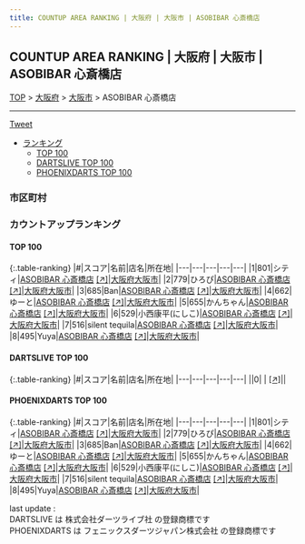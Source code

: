 ```yaml
---
title: COUNTUP AREA RANKING | 大阪府 | 大阪市 | ASOBIBAR 心斎橋店
---
```

## COUNTUP AREA RANKING | 大阪府 | 大阪市 | ASOBIBAR 心斎橋店

[TOP](/darts/rank/) > [大阪府](/darts/rank/大阪府/) > [大阪市](/darts/rank/大阪府/大阪市/) > ASOBIBAR 心斎橋店

___

<a href="https://twitter.com/share?ref_src=twsrc%5Etfw" data-text="COUNTUP AREA RANKING | 大阪府大阪市ASOBIBAR 心斎橋店" class="twitter-share-button" data-hashtags="DARTSLIVE,PHOENIXDARTS,darts,ダーツ" data-show-count="false">Tweet</a>

* [ランキング](#カウントアップランキング)
    * [TOP 100](#top-100)
    * [DARTSLIVE TOP 100](#dartslive-top-100)
    * [PHOENIXDARTS TOP 100](#phoenixdarts-top-100)

### 市区町村

<ul>

</ul>

### カウントアップランキング

#### TOP 100



{:.table-ranking}
|#|スコア|名前|店名|所在地|
|---|---|---|---|---|
|1|801|<span class="rank-name-pd">シティ</span>|<a href="/darts/rank/shops/74123.html">ASOBIBAR 心斎橋店</a> <a href="https://vs.phoenixdarts.com/jp/shop/shopDetailInfo/s_74123?s_seq=74123">[↗]</a>|<a href="/darts/rank/大阪府/大阪市">大阪府大阪市</a>|
|2|779|<span class="rank-name-pd">ひろぴ</span>|<a href="/darts/rank/shops/74123.html">ASOBIBAR 心斎橋店</a> <a href="https://vs.phoenixdarts.com/jp/shop/shopDetailInfo/s_74123?s_seq=74123">[↗]</a>|<a href="/darts/rank/大阪府/大阪市">大阪府大阪市</a>|
|3|685|<span class="rank-name-pd">Ban</span>|<a href="/darts/rank/shops/74123.html">ASOBIBAR 心斎橋店</a> <a href="https://vs.phoenixdarts.com/jp/shop/shopDetailInfo/s_74123?s_seq=74123">[↗]</a>|<a href="/darts/rank/大阪府/大阪市">大阪府大阪市</a>|
|4|662|<span class="rank-name-pd">ゆーと</span>|<a href="/darts/rank/shops/74123.html">ASOBIBAR 心斎橋店</a> <a href="https://vs.phoenixdarts.com/jp/shop/shopDetailInfo/s_74123?s_seq=74123">[↗]</a>|<a href="/darts/rank/大阪府/大阪市">大阪府大阪市</a>|
|5|655|<span class="rank-name-pd">かんちゃん</span>|<a href="/darts/rank/shops/74123.html">ASOBIBAR 心斎橋店</a> <a href="https://vs.phoenixdarts.com/jp/shop/shopDetailInfo/s_74123?s_seq=74123">[↗]</a>|<a href="/darts/rank/大阪府/大阪市">大阪府大阪市</a>|
|6|529|<span class="rank-name-pd">小西康平(にしこ)</span>|<a href="/darts/rank/shops/74123.html">ASOBIBAR 心斎橋店</a> <a href="https://vs.phoenixdarts.com/jp/shop/shopDetailInfo/s_74123?s_seq=74123">[↗]</a>|<a href="/darts/rank/大阪府/大阪市">大阪府大阪市</a>|
|7|516|<span class="rank-name-pd">silent tequila</span>|<a href="/darts/rank/shops/74123.html">ASOBIBAR 心斎橋店</a> <a href="https://vs.phoenixdarts.com/jp/shop/shopDetailInfo/s_74123?s_seq=74123">[↗]</a>|<a href="/darts/rank/大阪府/大阪市">大阪府大阪市</a>|
|8|495|<span class="rank-name-pd">Yuya</span>|<a href="/darts/rank/shops/74123.html">ASOBIBAR 心斎橋店</a> <a href="https://vs.phoenixdarts.com/jp/shop/shopDetailInfo/s_74123?s_seq=74123">[↗]</a>|<a href="/darts/rank/大阪府/大阪市">大阪府大阪市</a>|


#### DARTSLIVE TOP 100



{:.table-ranking}
|#|スコア|名前|店名|所在地|
|---|---|---|---|---|
||0|<span class="rank-name-dl"> </span>|<a href="/darts/rank/shops/.html"></a> <a href="">[↗]</a>|<a href="/darts/rank//"></a>|


#### PHOENIXDARTS TOP 100



{:.table-ranking}
|#|スコア|名前|店名|所在地|
|---|---|---|---|---|
|1|801|<span class="rank-name-pd">シティ</span>|<a href="/darts/rank/shops/74123.html">ASOBIBAR 心斎橋店</a> <a href="https://vs.phoenixdarts.com/jp/shop/shopDetailInfo/s_74123?s_seq=74123">[↗]</a>|<a href="/darts/rank/大阪府/大阪市">大阪府大阪市</a>|
|2|779|<span class="rank-name-pd">ひろぴ</span>|<a href="/darts/rank/shops/74123.html">ASOBIBAR 心斎橋店</a> <a href="https://vs.phoenixdarts.com/jp/shop/shopDetailInfo/s_74123?s_seq=74123">[↗]</a>|<a href="/darts/rank/大阪府/大阪市">大阪府大阪市</a>|
|3|685|<span class="rank-name-pd">Ban</span>|<a href="/darts/rank/shops/74123.html">ASOBIBAR 心斎橋店</a> <a href="https://vs.phoenixdarts.com/jp/shop/shopDetailInfo/s_74123?s_seq=74123">[↗]</a>|<a href="/darts/rank/大阪府/大阪市">大阪府大阪市</a>|
|4|662|<span class="rank-name-pd">ゆーと</span>|<a href="/darts/rank/shops/74123.html">ASOBIBAR 心斎橋店</a> <a href="https://vs.phoenixdarts.com/jp/shop/shopDetailInfo/s_74123?s_seq=74123">[↗]</a>|<a href="/darts/rank/大阪府/大阪市">大阪府大阪市</a>|
|5|655|<span class="rank-name-pd">かんちゃん</span>|<a href="/darts/rank/shops/74123.html">ASOBIBAR 心斎橋店</a> <a href="https://vs.phoenixdarts.com/jp/shop/shopDetailInfo/s_74123?s_seq=74123">[↗]</a>|<a href="/darts/rank/大阪府/大阪市">大阪府大阪市</a>|
|6|529|<span class="rank-name-pd">小西康平(にしこ)</span>|<a href="/darts/rank/shops/74123.html">ASOBIBAR 心斎橋店</a> <a href="https://vs.phoenixdarts.com/jp/shop/shopDetailInfo/s_74123?s_seq=74123">[↗]</a>|<a href="/darts/rank/大阪府/大阪市">大阪府大阪市</a>|
|7|516|<span class="rank-name-pd">silent tequila</span>|<a href="/darts/rank/shops/74123.html">ASOBIBAR 心斎橋店</a> <a href="https://vs.phoenixdarts.com/jp/shop/shopDetailInfo/s_74123?s_seq=74123">[↗]</a>|<a href="/darts/rank/大阪府/大阪市">大阪府大阪市</a>|
|8|495|<span class="rank-name-pd">Yuya</span>|<a href="/darts/rank/shops/74123.html">ASOBIBAR 心斎橋店</a> <a href="https://vs.phoenixdarts.com/jp/shop/shopDetailInfo/s_74123?s_seq=74123">[↗]</a>|<a href="/darts/rank/大阪府/大阪市">大阪府大阪市</a>|


<div class="footer border-top border-gray-light mt-5 pt-3 text-right text-gray">
    last update : <span style="font-weight: italic" id="foot_last_modified"></span><br />
    DARTSLIVE は 株式会社ダーツライブ社 の登録商標です<br />
    PHOENIXDARTS は フェニックスダーツジャパン株式会社 の登録商標です<br />
</div>

<script src="https://cdnjs.cloudflare.com/ajax/libs/jquery.tablesorter/2.31.3/js/jquery.tablesorter.min.js" integrity="sha512-qzgd5cYSZcosqpzpn7zF2ZId8f/8CHmFKZ8j7mU4OUXTNRd5g+ZHBPsgKEwoqxCtdQvExE5LprwwPAgoicguNg==" crossorigin="anonymous" referrerpolicy="no-referrer"></script>
<link rel="stylesheet" href="https://cdnjs.cloudflare.com/ajax/libs/jquery.tablesorter/2.31.3/css/theme.default.min.css" integrity="sha512-wghhOJkjQX0Lh3NSWvNKeZ0ZpNn+SPVXX1Qyc9OCaogADktxrBiBdKGDoqVUOyhStvMBmJQ8ZdMHiR3wuEq8+w==" crossorigin="anonymous" referrerpolicy="no-referrer" />
<script>
$(function() {
    $(".table-ranking").tablesorter({sortList:[[0, 0]]});
    $("#foot_last_modified").text(formatDate(new Date(document.lastModified), 'yyyy-MM-dd HH:mm:ss'));
});
</script>

<script async src="https://platform.twitter.com/widgets.js" charset="utf-8"></script>